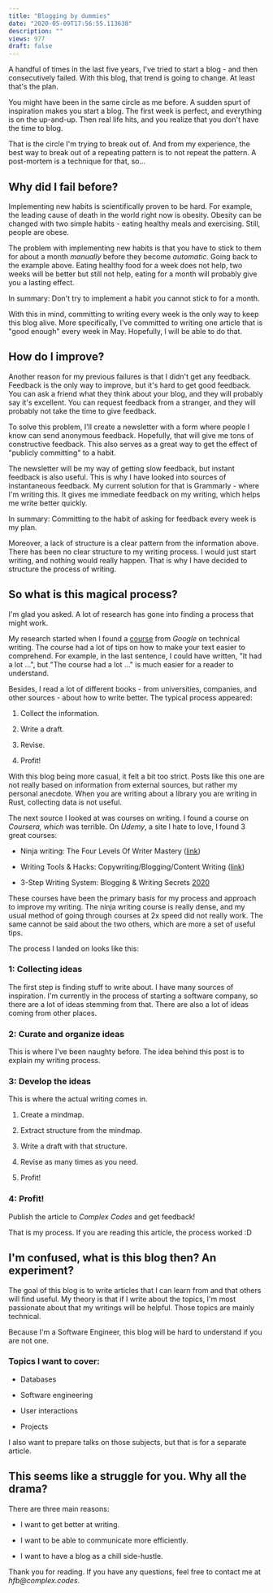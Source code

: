 ```yaml
---
title: "Blogging by dummies"
date: "2020-05-09T17:56:55.113638"
description: ""
views: 977
draft: false
---
```

A handful of times in the last five years, I&#39;ve tried to start a blog - and then consecutively failed. With this blog, that trend is going to change. At least that&#39;s the plan.

You might have been in the same circle as me before. A sudden spurt of inspiration makes you start a blog. The first week is perfect, and everything is on the up-and-up. Then real life hits, and you realize that you don&#39;t have the time to blog.

That is the circle I&#39;m trying to break out of. And from my experience, the best way to break out of a repeating pattern is to not repeat the pattern. A post-mortem is a technique for that, so...

## Why did I fail before?

Implementing new habits is scientifically proven to be hard. For example, the leading cause of death in the world right now is obesity. Obesity can be changed with two simple habits - eating healthy meals and exercising. Still, people are obese.

The problem with implementing new habits is that you have to stick to them for about a month _manually_ before they become _automatic_. Going back to the example above. Eating healthy food for a week does not help, two weeks will be better but still not help, eating for a month will probably give you a lasting effect.

In summary: Don&#39;t try to implement a habit you cannot stick to for a month.

With this in mind, committing to writing every week is the only way to keep this blog alive. More specifically, I&#39;ve committed to writing one article that is &quot;good enough&quot; every week in May. Hopefully, I will be able to do that.

## How do I improve?

Another reason for my previous failures is that I didn&#39;t get any feedback. Feedback is the only way to improve, but it&#39;s hard to get good feedback. You can ask a friend what they think about your blog, and they will probably say it&#39;s excellent. You can request feedback from a stranger, and they will probably not take the time to give feedback.

To solve this problem, I&#39;ll create a newsletter with a form where people I know can send anonymous feedback. Hopefully, that will give me tons of constructive feedback. This also serves as a great way to get the effect of &quot;publicly committing&quot; to a habit.

The newsletter will be my way of getting slow feedback, but instant feedback is also useful. This is why I have looked into sources of instantaneous feedback. My current solution for that is Grammarly - where I&#39;m writing this. It gives me immediate feedback on my writing, which helps me write better quickly.

In summary: Committing to the habit of asking for feedback every week is my plan.

Moreover, a lack of structure is a clear pattern from the information above. There has been no clear structure to my writing process. I would just start writing, and nothing would really happen. That is why I have decided to structure the process of writing.

## So what is this magical process?

I&#39;m glad you asked. A lot of research has gone into finding a process that might work.

My research started when I found a [course](https://developers.google.com/tech-writing) from _Google_ on technical writing. The course had a lot of tips on how to make your text easier to comprehend. For example, in the last sentence, I could have written, &quot;It had a lot ...&quot;, but &quot;The course had a lot ...&quot; is much easier for a reader to understand.

Besides, I read a lot of different books - from universities, companies, and other sources - about how to write better. The typical process appeared:

1. Collect the information.

2. Write a draft.

3. Revise.

4. Profit!

With this blog being more casual, it felt a bit too strict. Posts like this one are not really based on information from external sources, but rather my personal anecdote. When you are writing about a library you are writing in Rust, collecting data is not useful.

The next source I looked at was courses on writing. I found a course on _Coursera, which_ was terrible. On _Udemy_, a site I hate to love, I found 3 great courses:

- Ninja writing: The Four Levels Of Writer Mastery ([link](https://www.udemy.com/course/ninja-writing-the-four-levels-of-writing-mastery/))

- Writing Tools &amp; Hacks: Copywriting/Blogging/Content Writing ([link](https://www.udemy.com/course/writing-tools-hacks/))

- 3-Step Writing System: Blogging &amp; Writing Secrets [2020](&lt;[link](https://www.udemy.com/course/3-step-writing-system/)&gt;)

These courses have been the primary basis for my process and approach to improve my writing. The ninja writing course is really dense, and my usual method of going through courses at 2x speed did not really work. The same cannot be said about the two others, which are more a set of useful tips.

The process I landed on looks like this:

### 1: Collecting ideas

The first step is finding stuff to write about. I have many sources of inspiration. I&#39;m currently in the process of starting a software company, so there are a lot of ideas stemming from that. There are also a lot of ideas coming from other places.

### 2: Curate and organize ideas

This is where I&#39;ve been naughty before. The idea behind this post is to explain my writing process.

### 3: Develop the ideas

This is where the actual writing comes in.

1. Create a mindmap.

2. Extract structure from the mindmap.

3. Write a draft with that structure.

4. Revise as many times as you need.

5. Profit!

### 4: Profit!

Publish the article to _Complex Codes_ and get feedback!

That is my process. If you are reading this article, the process worked :D

## I&#39;m confused, what is this blog then? An experiment?

The goal of this blog is to write articles that I can learn from and that others will find useful. My theory is that if I write about the topics, I&#39;m most passionate about that my writings will be helpful. Those topics are mainly technical.

Because I&#39;m a Software Engineer, this blog will be hard to understand if you are not one.

### Topics I want to cover:

- Databases

- Software engineering

- User interactions

- Projects

I also want to prepare talks on those subjects, but that is for a separate article.

## This seems like a struggle for you. Why all the drama?

There are three main reasons:

- I want to get better at writing.

- I want to be able to communicate more efficiently.

- I want to have a blog as a chill side-hustle.

Thank you for reading. If you have any questions, feel free to contact me at _hfb@complex.codes_.

